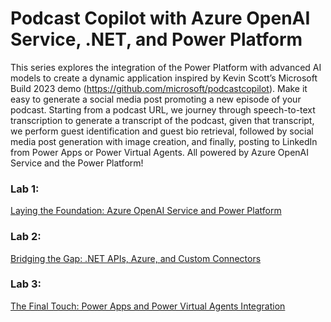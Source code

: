 # Podcast Copilot with Azure OpenAI Service, .NET, and Power Platform

This series explores the integration of the Power Platform with advanced AI models to create a dynamic application inspired by Kevin Scott’s Microsoft Build 2023 demo (https://github.com/microsoft/podcastcopilot). Make it easy to generate a social media post promoting a new episode of your podcast. Starting from a podcast URL, we journey through speech-to-text transcription to generate a transcript of the podcast, given that transcript, we perform guest identification and guest bio retrieval, followed by social media post generation with image creation, and finally, posting to LinkedIn from Power Apps or Power Virtual Agents. All powered by Azure OpenAI Service and the Power Platform!

### Lab 1:

[Laying the Foundation: Azure OpenAI Service and Power Platform](./Lab1/LAB1.md)

### Lab 2:

[Bridging the Gap: .NET APIs, Azure, and Custom Connectors](./Lab2/LAB2.md)

### Lab 3:

[The Final Touch: Power Apps and Power Virtual Agents Integration](./Lab3/LAB3.md)